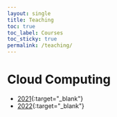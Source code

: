 ```yaml
---
layout: single
title: Teaching
toc: true
toc_label: Courses
toc_sticky: true
permalink: /teaching/
---
```


# Cloud Computing

* [2021](https://cloud-and-edge-infrastructures.pages.emse.fr/2021){:target="_blank"}
* [2022](https://cloud-and-edge-infrastructures.pages.emse.fr/2022){:target="_blank"}
